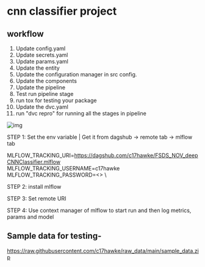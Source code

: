 # cnn classifier project

## workflow

1. Update config.yaml
2. Update secrets.yaml
3. Update params.yaml
4. Update the entity
5. Update the configuration manager in src config.
6. Update the components
7. Update the pipeline
8. Test run pipeline stage
9. run tox for testing your package
10. Update the dvc.yaml
11. run "dvc repro" for running all the stages in pipeline

![img](https://raw.githubusercontent.com/c17hawke/FSDS_NOV_deepCNNClassifier/main/docs/images/Data%20Ingestion%402x%20(1).png)


STEP 1: Set the env variable | Get it from dagshub -> remote tab -> mlflow tab

MLFLOW_TRACKING_URI=https://dagshub.com/c17hawke/FSDS_NOV_deepCNNClassifier.mlflow \
MLFLOW_TRACKING_USERNAME=c17hawke \
MLFLOW_TRACKING_PASSWORD=<> \

STEP 2: install mlflow

STEP 3: Set remote URI

STEP 4: Use context manager of mlflow to start run and then log metrics, params and model


## Sample data for testing-
https://raw.githubusercontent.com/c17hawke/raw_data/main/sample_data.zip
